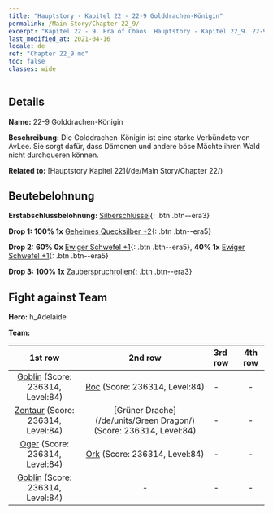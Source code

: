 ```yaml
---
title: "Hauptstory - Kapitel 22 - 22-9 Golddrachen-Königin"
permalink: /Main Story/Chapter 22_9/
excerpt: "Kapitel 22 - 9. Era of Chaos  Hauptstory - Kapitel 22_9. 22-9 Golddrachen-Königin"
last_modified_at: 2021-04-16
locale: de
ref: "Chapter 22_9.md"
toc: false
classes: wide
---
```


## Details

 **Name:** 22-9 Golddrachen-Königin

 **Beschreibung:** Die Golddrachen-Königin ist eine starke Verbündete von AvLee. Sie sorgt dafür, dass Dämonen und andere böse Mächte ihren Wald nicht durchqueren können.

 **Related to:** [Hauptstory Kapitel 22](/de/Main Story/Chapter 22/)

## Beutebelohnung

 **Erstabschlussbelohnung:** [Silberschlüssel](/de/Items/con_693/){: .btn .btn--era3}

 **Drop 1:** **100% 1x** [Geheimes Quecksilber +2](/de/Items/mat_77/){: .btn .btn--era5}

 **Drop 2:** **60% 0x** [Ewiger Schwefel +1](/de/Items/mat_71/){: .btn .btn--era5}, **40% 1x** [Ewiger Schwefel +1](/de/Items/mat_71/){: .btn .btn--era5}

 **Drop 3:** **100% 1x** [Zauberspruchrollen](/de/Items/con_694/){: .btn .btn--era3}


## Fight against Team
 **Hero:** h_Adelaide

 **Team:**


  | 1st row | 2nd row | 3rd row | 4th row |
  |:----:|:----:|:----|:----:|
  | [Goblin](/de/units/Goblin/) (Score: 236314, Level:84)  | [Roc](/de/units/Roc/) (Score: 236314, Level:84)  | - | - |
  | [Zentaur](/de/units/Centaur/) (Score: 236314, Level:84)  | [Grüner Drache](/de/units/Green Dragon/) (Score: 236314, Level:84)  | - | - |
  | [Oger](/de/units/Ogre/) (Score: 236314, Level:84)  | [Ork](/de/units/Orc/) (Score: 236314, Level:84)  | - | - |
  | [Goblin](/de/units/Goblin/) (Score: 236314, Level:84)  | - | - | - |


